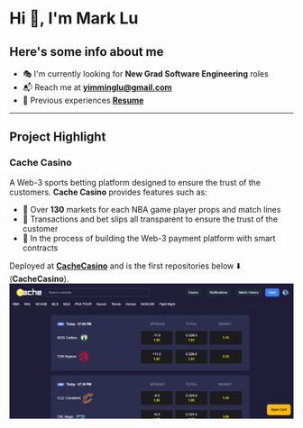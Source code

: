 # Hi 👋, I'm **Mark Lu**


## Here's some info about me

- 🎭 I'm currently looking for **New Grad Software Engineering** roles
- 📬 Reach me at **[yimminglu@gmail.com](mailto:yimminglu@gmail.com)**
- 📄 Previous experiences **[Resume](https://github.com/markamiri/markamiri/blob/main/Mark%20Lu%20Resume.pdf)**

---

## Project Highlight

### **Cache Casino**
A Web-3 sports betting platform designed to ensure the trust of the customers. **Cache Casino** provides features such as:

- 🏡 Over **130** markets for each NBA game player props and match lines
- 📅 Transactions and bet slips all transparent to ensure the trust of the customer
- 📑 In the process of building the Web-3 payment platform with smart contracts

Deployed at  **[CacheCasino](https://cachecasino.vercel.app/)** and is the first repositories below ⬇️ (**CacheCasino**).
![Cache Casino Logo](https://github.com/markamiri/markamiri/blob/main/cacheSS.PNG)

<!--
**markamiri/markamiri** is a ✨ _special_ ✨ repository because its `README.md` (this file) appears on your GitHub profile.

Here are some ideas to get you started:

- 🔭 I’m currently working on ...
- 🌱 I’m currently learning ...
- 👯 I’m looking to collaborate on ...
- 🤔 I’m looking for help with ...
- 💬 Ask me about ...
- 📫 How to reach me: ...
- 😄 Pronouns: ...
- ⚡ Fun fact: ...
-->
